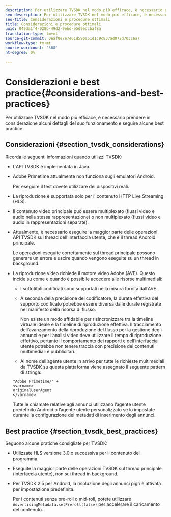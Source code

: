 ```yaml
---
description: Per utilizzare TVSDK nel modo più efficace, è necessario prendere in considerazione alcuni dettagli del suo funzionamento e seguire alcune best practice.
seo-description: Per utilizzare TVSDK nel modo più efficace, è necessario prendere in considerazione alcuni dettagli del suo funzionamento e seguire alcune best practice.
seo-title: Considerazioni e procedure ottimali
title: Considerazioni e procedure ottimali
uuid: 049da1f4-028b-49d2-9ebd-e5d9edcbaf8a
translation-type: tm+mt
source-git-commit: 0eaf0e7e7e61d596a51d1c9c837ad072d703c6a7
workflow-type: tm+mt
source-wordcount: '368'
ht-degree: 0%

---
```



# Considerazioni e best practice{#considerations-and-best-practices}

Per utilizzare TVSDK nel modo più efficace, è necessario prendere in considerazione alcuni dettagli del suo funzionamento e seguire alcune best practice.

## Considerazioni {#section_tvsdk_considerations}

Ricorda le seguenti informazioni quando utilizzi TVSDK:

* L’API TVSDK è implementata in Java.
*  Adobe Primetime attualmente non funziona sugli emulatori Android.

   Per eseguire il test dovete utilizzare dei dispositivi reali.
* La riproduzione è supportata solo per il contenuto HTTP Live Streaming (HLS).
* Il contenuto video principale può essere multiplexato (flussi video e audio nella stessa rappresentazione) o non multiplexato (flussi video e audio in rappresentazioni separate).
* Attualmente, è necessario eseguire la maggior parte delle operazioni API TVSDK sul thread dell&#39;interfaccia utente, che è il thread Android principale.

   Le operazioni eseguite correttamente sul thread principale possono generare un errore e uscire quando vengono eseguite su un thread in background.
* La riproduzione video richiede il motore video  Adobe (AVE). Questo incide su come e quando è possibile accedere alle risorse multimediali:

   * I sottotitoli codificati sono supportati nella misura fornita dall’AVE.
   * A seconda della precisione del codificatore, la durata effettiva del supporto codificato potrebbe essere diversa dalle durate registrate nel manifesto della risorsa di flusso.

      Non esiste un modo affidabile per risincronizzare tra la timeline virtuale ideale e la timeline di riproduzione effettiva. Il tracciamento dell’avanzamento della riproduzione del flusso per la gestione degli annunci e per l’analisi video deve utilizzare il tempo di riproduzione effettivo, pertanto il comportamento dei rapporti e dell’interfaccia utente potrebbe non tenere traccia con precisione dei contenuti multimediali e pubblicitari.
   * Al nome dell’agente utente in arrivo per tutte le richieste multimediali da TVSDK su questa piattaforma viene assegnato il seguente pattern di stringa:

   ```
   "Adobe Primetime/" + 
   <varname>
   originalUserAgent
   </varname> 
   ```

   Tutte le chiamate relative agli annunci utilizzano l’agente utente predefinito Android o l’agente utente personalizzato se lo impostate durante la configurazione dei metadati di inserimento degli annunci.

## Best practice {#section_tvsdk_best_practices}

Seguono alcune pratiche consigliate per TVSDK:

* Utilizzate HLS versione 3.0 o successiva per il contenuto del programma.
* Eseguite la maggior parte delle operazioni TVSDK sul thread principale (interfaccia utente), non sui thread in background.
* Per TVSDK 2.5 per Android, la risoluzione degli annunci pigri è attivata per impostazione predefinita.

   Per i contenuti senza pre-roll o mid-roll, potete utilizzare `AdvertisingMetadata.setPreroll(false)` per accelerare il caricamento del contenuto.
